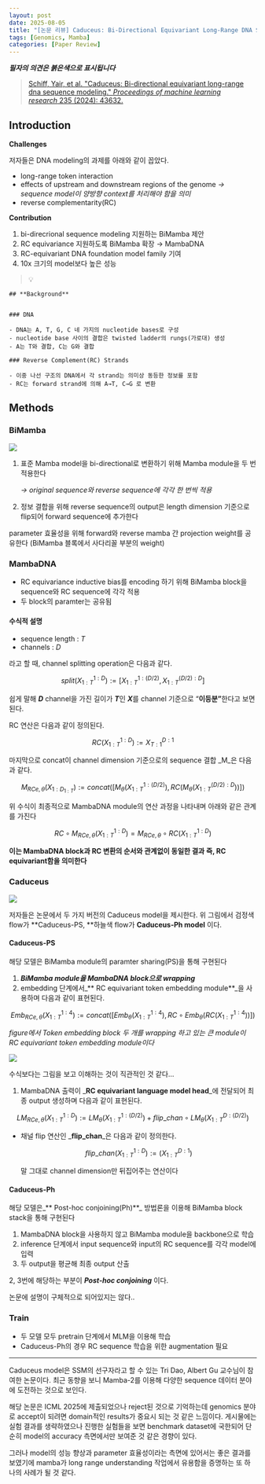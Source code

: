 ```yaml
---
layout: post
date: 2025-08-05
title: "[논문 리뷰] Caduceus: Bi-Directional Equivariant Long-Range DNA Sequence Modeling"
tags: [Genomics, Mamba]
categories: [Paper Review]
---
```


<span class="notion-red">_**필자의 의견은 붉은색으로 표시됩니다**_</span>


> [Schiff, Yair, et al. "Caduceus: Bi-directional equivariant long-range dna sequence modeling." ](https://pmc.ncbi.nlm.nih.gov/articles/PMC12189541/)[_Proceedings of machine learning research_](https://pmc.ncbi.nlm.nih.gov/articles/PMC12189541/)[ 235 (2024): 43632.](https://pmc.ncbi.nlm.nih.gov/articles/PMC12189541/)



## Introduction


**Challenges**


저자들은 DNA modeling의 과제를 아래와 같이 꼽았다.

- long-range token interaction
- effects of upstream and downstream regions of the genome 
_→ sequence model이 양방향 context를 처리해야 함을 의미_
- reverse complementarity(RC)

**Contribution**

1. bi-direcrional sequence modeling 지원하는 BiMamba 제안
1. RC equivariance 지원하도록 BiMamba 확장 → MambaDNA
1. RC-equivariant DNA foundation model family 기여
1. 10x 크기의 model보다 높은 성능

> 💡 


	## **Background**


	### DNA

	- DNA는 A, T, G, C 네 가지의 nucleotide bases로 구성
	- nucleotide base 사이의 결합은 twisted ladder의 rungs(가로대) 생성
	- A는 T와 결합, C는 G와 결합

	### Reverse Complement(RC) Strands

	- 이중 나선 구조의 DNA에서 각 strand는 의미상 동등한 정보를 포함
	- RC는 forward strand에 의해 A→T, C→G 로 변환


## Methods



### BiMamba


![](https://prod-files-secure.s3.us-west-2.amazonaws.com/542b861c-36a8-4051-84e5-8804b6728dba/2c247d59-7815-4980-99f0-8f0d21f445a7/image.png?X-Amz-Algorithm=AWS4-HMAC-SHA256&X-Amz-Content-Sha256=UNSIGNED-PAYLOAD&X-Amz-Credential=ASIAZI2LB466VYGCYXSL%2F20250810%2Fus-west-2%2Fs3%2Faws4_request&X-Amz-Date=20250810T190052Z&X-Amz-Expires=3600&X-Amz-Security-Token=IQoJb3JpZ2luX2VjEKH%2F%2F%2F%2F%2F%2F%2F%2F%2F%2FwEaCXVzLXdlc3QtMiJIMEYCIQCMkaY8E3PxTIf00XIN0rmrmBj6CN%2FHCbRKX7QSPjPRCAIhAPXt4tC7yEqVEn16uhdrh4SDPow%2FVL5e4bbWhuIps4VbKogECNr%2F%2F%2F%2F%2F%2F%2F%2F%2F%2FwEQABoMNjM3NDIzMTgzODA1IgyJAsjhhArDxhg9XuYq3AMlywhZlI%2FWHx%2B5tei98jlaeKnPFlSqC7hYKVtKw%2FBwpIFobCWNnUI0hKNAT14a%2BAW4CTQOw7G%2BwKxnEtEILwnddC9cJycKzOEMjKIyKEaDu2fs%2BTfGZYvXo86aUXLPg3m523ky3BGxWVgp92pso9M44Hboh9kz36fBp%2Fc%2FJDwz7kPrZVgP7371Ov5BJS6ZAqKgGLnl8v3WiEyyoENs0oX3Dj1D%2BvkS27sM2W0Gd37R3RhV0La24StomsuYoLOO5dinZLESerbRfvfilBAzbTPWQKIdf%2BCREAvQiSG1l8I9gWQQDcwgUcwLxIqH95EUnaQOa9QOmTKgp43hEUcmtzEFKsyYLwh9zqleWeJGuoIUDV1fz6uc3zYL%2FTUZ3nqZFDC%2Bh81%2BTzUEhH0GrdSUgwzeVZ7Vb1P7LqmNACnaOypG9ks9jV9uPPI4EGOAgv78glbtMYfJXmi%2Fy4TxTQ8ODocnzKxkmQ7L%2FNK%2B0b8SE9CuAiATT%2BHItKLuKPc2SV9aeONswGMr25WKIOKNGWTme%2FSYEvnMVBsNsMBLe8vM5TJEky8SYYOd0MsOQOwO7fS%2Bo9zhdSG0ZPF%2F8zgTCEoKZcr4%2Fscp02JROdaPrz0%2F%2F17vVifrXNKqUKoLKngAjTDkn%2BPEBjqkATJc8C%2BkLah89uDVR%2FZoJN3%2Boz5gBYmvUAsOpl92%2FckBTlJQsA%2FJoMuNKclyHjtHnmGP3aoVLgV0QLZKNjzFjKKsNMuSdkLv157gfXY%2BdD9tz1tqGR4qlXJ4X2TERPaEYdX56Ptf7uFTCPePAAR7CYdeHYbedyBkKHLS0ZN%2BkYdOd%2BdQDz2Fpuh8%2BV601AXhbjAycBd%2FmEehnPOGQNdFOj9cbn%2Bj&X-Amz-Signature=ad7366ba3c7060de048ed297b880602af6b3560355871931d737fa80eb03dd40&X-Amz-SignedHeaders=host&x-amz-checksum-mode=ENABLED&x-id=GetObject)

1. 표준 Mamba model을 bi-directional로 변환하기 위해 Mamba module을 두 번 적용한다

	_→ original sequence와 reverse sequence에 각각 한 번씩 적용_

1. 정보 결합을 위해 reverse sequence의 output은 length dimension 기준으로 flip되어 forward sequence에 추가한다

parameter 효율성을 위해 forward와 reverse mamba 간 projection weight를 공유한다 (BiMamba 블록에서 사다리꼴 부분의 weight)



### MambaDNA

- RC equivariance inductive bias를 encoding 하기 위해 BiMamba block을 sequence와 RC sequence에 각각 적용
- 두 block의 paramter는 공유됨


#### 수식적 설명

- sequence length : _T_
- channels : _D_

라고 할 때,  channel splitting operation은 다음과 같다.


$$
split(X^{1:D}_{1:T}):=[X^{1:(D/2)}_{1:T},X^{(D/2):D}_{1:T}]
$$


<span class="notion-red">쉽게 말해 </span><span class="notion-red">_**D**_</span><span class="notion-red"> channel을 가진 길이가 </span><span class="notion-red">_**T**_</span><span class="notion-red">인 </span><span class="notion-red">_**X**_</span><span class="notion-red">를 channel 기준으로 “</span><span class="notion-red">**이등분”**</span><span class="notion-red">한다고 보면 된다.</span>


RC 연산은 다음과 같이 정의된다.


$$
RC(X^{1:D}_{1:T}):=X^{D:1}_{T:1}
$$


마지막으로 concat이 channel dimension 기준으로의 sequence 결합 _M_은 다음과 같다.


$$
M_{RCe,\theta}(X_{1:D_{1:T}}):=concat([M_{\theta}(X^{1:(D/2)}_{1:T}),RC(M_{\theta}(X^{(D/2):D}_{1:T}))])
$$


위 수식이 최종적으로 MambaDNA module의 연산 과정을 나타내며 아래와 같은 관계를 가진다


$$
RC\circ M_{RCe,\theta}(X^{1:D}_{1:T}) = M_{RCe,\theta} \circ RC(X^{1:D}_{1:T})
$$


**이는 MambaDNA block과 RC 변환의 순서와 관계없이 동일한 결과 즉, RC equivariant함을 의미한다**



### Caduceus


![](https://prod-files-secure.s3.us-west-2.amazonaws.com/542b861c-36a8-4051-84e5-8804b6728dba/f94a60d7-8145-473b-aef9-7c68d3ec604a/image.png?X-Amz-Algorithm=AWS4-HMAC-SHA256&X-Amz-Content-Sha256=UNSIGNED-PAYLOAD&X-Amz-Credential=ASIAZI2LB466VYGCYXSL%2F20250810%2Fus-west-2%2Fs3%2Faws4_request&X-Amz-Date=20250810T190052Z&X-Amz-Expires=3600&X-Amz-Security-Token=IQoJb3JpZ2luX2VjEKH%2F%2F%2F%2F%2F%2F%2F%2F%2F%2FwEaCXVzLXdlc3QtMiJIMEYCIQCMkaY8E3PxTIf00XIN0rmrmBj6CN%2FHCbRKX7QSPjPRCAIhAPXt4tC7yEqVEn16uhdrh4SDPow%2FVL5e4bbWhuIps4VbKogECNr%2F%2F%2F%2F%2F%2F%2F%2F%2F%2FwEQABoMNjM3NDIzMTgzODA1IgyJAsjhhArDxhg9XuYq3AMlywhZlI%2FWHx%2B5tei98jlaeKnPFlSqC7hYKVtKw%2FBwpIFobCWNnUI0hKNAT14a%2BAW4CTQOw7G%2BwKxnEtEILwnddC9cJycKzOEMjKIyKEaDu2fs%2BTfGZYvXo86aUXLPg3m523ky3BGxWVgp92pso9M44Hboh9kz36fBp%2Fc%2FJDwz7kPrZVgP7371Ov5BJS6ZAqKgGLnl8v3WiEyyoENs0oX3Dj1D%2BvkS27sM2W0Gd37R3RhV0La24StomsuYoLOO5dinZLESerbRfvfilBAzbTPWQKIdf%2BCREAvQiSG1l8I9gWQQDcwgUcwLxIqH95EUnaQOa9QOmTKgp43hEUcmtzEFKsyYLwh9zqleWeJGuoIUDV1fz6uc3zYL%2FTUZ3nqZFDC%2Bh81%2BTzUEhH0GrdSUgwzeVZ7Vb1P7LqmNACnaOypG9ks9jV9uPPI4EGOAgv78glbtMYfJXmi%2Fy4TxTQ8ODocnzKxkmQ7L%2FNK%2B0b8SE9CuAiATT%2BHItKLuKPc2SV9aeONswGMr25WKIOKNGWTme%2FSYEvnMVBsNsMBLe8vM5TJEky8SYYOd0MsOQOwO7fS%2Bo9zhdSG0ZPF%2F8zgTCEoKZcr4%2Fscp02JROdaPrz0%2F%2F17vVifrXNKqUKoLKngAjTDkn%2BPEBjqkATJc8C%2BkLah89uDVR%2FZoJN3%2Boz5gBYmvUAsOpl92%2FckBTlJQsA%2FJoMuNKclyHjtHnmGP3aoVLgV0QLZKNjzFjKKsNMuSdkLv157gfXY%2BdD9tz1tqGR4qlXJ4X2TERPaEYdX56Ptf7uFTCPePAAR7CYdeHYbedyBkKHLS0ZN%2BkYdOd%2BdQDz2Fpuh8%2BV601AXhbjAycBd%2FmEehnPOGQNdFOj9cbn%2Bj&X-Amz-Signature=6597c275dd9200c11370411a3a9cb56b0102472c04b6466ca4f2c575af36b1c9&X-Amz-SignedHeaders=host&x-amz-checksum-mode=ENABLED&x-id=GetObject)


저자들은 논문에서 두 가지 버전의 Caduceus model을 제시한다. 위 그림에서 검정색 flow가 **Caduceus-PS, **하늘색 flow가 **Caduceus-Ph model** 이다.



#### Caduceus-PS


해당 모델은 BiMamba module의 paramter sharing(PS)을 통해 구현된다

1. _**BiMamba module을 MambaDNA block으로 wrapping**_
1. embedding 단계에서_** RC equivariant token embedding module**_을 사용하며 다음과 같이 표현된다.

$$
Emb_{RCe,\theta}(X^{1:4}_{1:T}):=concat([Emb_{\theta}(X^{1:4}_{1:T}),RC \circ Emb_{\theta}(RC(X^{1:4}_{1:T}))])
$$


_figure에서 Token embedding block 두 개를 wrapping 하고 있는 큰 module이 RC equivariant token embedding module이다_


![](https://prod-files-secure.s3.us-west-2.amazonaws.com/542b861c-36a8-4051-84e5-8804b6728dba/b175e4da-71eb-4e91-8c23-a06dabe673c9/image.png?X-Amz-Algorithm=AWS4-HMAC-SHA256&X-Amz-Content-Sha256=UNSIGNED-PAYLOAD&X-Amz-Credential=ASIAZI2LB466VYGCYXSL%2F20250810%2Fus-west-2%2Fs3%2Faws4_request&X-Amz-Date=20250810T190052Z&X-Amz-Expires=3600&X-Amz-Security-Token=IQoJb3JpZ2luX2VjEKH%2F%2F%2F%2F%2F%2F%2F%2F%2F%2FwEaCXVzLXdlc3QtMiJIMEYCIQCMkaY8E3PxTIf00XIN0rmrmBj6CN%2FHCbRKX7QSPjPRCAIhAPXt4tC7yEqVEn16uhdrh4SDPow%2FVL5e4bbWhuIps4VbKogECNr%2F%2F%2F%2F%2F%2F%2F%2F%2F%2FwEQABoMNjM3NDIzMTgzODA1IgyJAsjhhArDxhg9XuYq3AMlywhZlI%2FWHx%2B5tei98jlaeKnPFlSqC7hYKVtKw%2FBwpIFobCWNnUI0hKNAT14a%2BAW4CTQOw7G%2BwKxnEtEILwnddC9cJycKzOEMjKIyKEaDu2fs%2BTfGZYvXo86aUXLPg3m523ky3BGxWVgp92pso9M44Hboh9kz36fBp%2Fc%2FJDwz7kPrZVgP7371Ov5BJS6ZAqKgGLnl8v3WiEyyoENs0oX3Dj1D%2BvkS27sM2W0Gd37R3RhV0La24StomsuYoLOO5dinZLESerbRfvfilBAzbTPWQKIdf%2BCREAvQiSG1l8I9gWQQDcwgUcwLxIqH95EUnaQOa9QOmTKgp43hEUcmtzEFKsyYLwh9zqleWeJGuoIUDV1fz6uc3zYL%2FTUZ3nqZFDC%2Bh81%2BTzUEhH0GrdSUgwzeVZ7Vb1P7LqmNACnaOypG9ks9jV9uPPI4EGOAgv78glbtMYfJXmi%2Fy4TxTQ8ODocnzKxkmQ7L%2FNK%2B0b8SE9CuAiATT%2BHItKLuKPc2SV9aeONswGMr25WKIOKNGWTme%2FSYEvnMVBsNsMBLe8vM5TJEky8SYYOd0MsOQOwO7fS%2Bo9zhdSG0ZPF%2F8zgTCEoKZcr4%2Fscp02JROdaPrz0%2F%2F17vVifrXNKqUKoLKngAjTDkn%2BPEBjqkATJc8C%2BkLah89uDVR%2FZoJN3%2Boz5gBYmvUAsOpl92%2FckBTlJQsA%2FJoMuNKclyHjtHnmGP3aoVLgV0QLZKNjzFjKKsNMuSdkLv157gfXY%2BdD9tz1tqGR4qlXJ4X2TERPaEYdX56Ptf7uFTCPePAAR7CYdeHYbedyBkKHLS0ZN%2BkYdOd%2BdQDz2Fpuh8%2BV601AXhbjAycBd%2FmEehnPOGQNdFOj9cbn%2Bj&X-Amz-Signature=f359604772fda656af8bb964b703c5b6ee5645a70baff86575247efed6d2e34c&X-Amz-SignedHeaders=host&x-amz-checksum-mode=ENABLED&x-id=GetObject)


<span class="notion-red">수식보다는 그림을 보고 이해하는 것이 직관적인 것 같다…</span>

1. MambaDNA 출력이 _**RC equivariant language model head**_에 전달되어 최종 output 생성하며 다음과 같이 표현된다.

$$
LM_{RCe,\theta}(X^{1:D}_{1:T}):= LM_{\theta}(X^{1:(D/2)}_{1:T})+flip\_chan\circ LM_{\theta}(X^{D:(D/2)}_{1:T})
$$

- 채널 flip 연산인 _**flip\_chan**_은 다음과 같이 정의한다.

	$$
	flip\_chan(X^{1:D}_{1:T}):=(X^{D:1}_{1:T})
	$$


	말 그대로 channel dimension만 뒤집어주는 연산이다



#### Caduceus-Ph


해당 모델은_** Post-hoc conjoining(Ph)**_ 방법론을 이용해 BiMamba block stack을 통해 구현된다

1. MambaDNA block을 사용하지 않고 BiMamba module을 backbone으로 학습
1. inference 단계에서 input sequence와 input의 RC sequence를 각각 model에 입력
1. 두 output을 평균해 최종 output 산출

2, 3번에 해당하는 부분이 _**Post-hoc conjoining**_ 이다.


<span class="notion-red">논문에 설명이 구체적으로 되어있지는 않다..</span>



### Train

- 두 모델 모두 pretrain 단계에서 MLM을 이용해 학습
- Caduceus-Ph의 경우 RC sequence 학습을 위한 augmentation 필요

---


<span class="notion-red">Caduceus model은 SSM의 선구자라고 할 수 있는 Tri Dao, Albert Gu 교수님이 참여한 논문이다. 최근 동향을 보니 Mamba-2를 이용해 다양한 sequence 데이터 분야에 도전하는 것으로 보인다.</span>


<span class="notion-red">해당 논문은 ICML 2025에 제출되었으나 reject된 것으로 기억하는데 genomics 분야로 accept이 되려면 domain적인 results가 중요시 되는 것 같은 느낌이다. 게시물에는 실험 결과를 생략하였으나 진행한 실험들을 보면 benchmark dataset에 국한되어 단순히 model의 accuracy 측면에서만 보여준 것 같은 경향이 있다.</span>


<span class="notion-red">그러나 model의 성능 향상과 parameter 효율성이라는 측면에 있어서는 좋은 결과를 보였기에 mamba가 long range understanding 작업에서 유용함을 증명하는 또 하나의 사례가 될 것 같다.</span>

